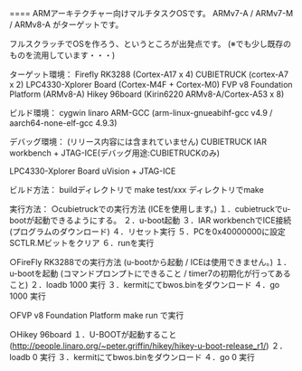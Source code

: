 ====
ARMアーキテクチャー向けマルチタスクOSです。
ARMv7-A / ARMv7-M / ARMv8-A がターゲットです。

フルスクラッチでOSを作ろう、というところが出発点です。
(※でも少し既存のものを流用しています・・・)

ターゲット環境：
Firefly RK3288 (Cortex-A17 x 4)
CUBIETRUCK (cortex-A7 x 2)
LPC4330-Xplorer Board (Cortex-M4F + Cortex-M0)
FVP v8 Foundation Platform (ARMv8-A)
Hikey 96board (Kirin6220 ARMv8-A/Cortex-A53 x 8)

ビルド環境：
cygwin
linaro ARM-GCC (arm-linux-gnueabihf-gcc v4.9 / aarch64-none-elf-gcc 4.9.3)

デバッグ環境： (リリース内容には含まれていません)
CUBIETRUCK
IAR workbench + JTAG-ICE(デバッグ用途:CUBIETRUCKのみ)

LPC4330-Xplorer Board
uVision + JTAG-ICE


ビルド方法：
 buildディレクトリで make
 test/xxx ディレクトリでmake

実行方法：
○cubietruckでの実行方法 (ICEを使用します。)
１．cubietruckでu-bootが起動できるようにする。
２．u-boot起動
３．IAR workbenchでICE接続(プログラムのダウンロード)
４．リセット実行
５．PCを0x40000000に設定 SCTLR.Mビットをクリア
６．runを実行

○FireFly RK3288での実行方法 (u-bootから起動 / ICEは使用できません。)
１．u-bootを起動 (コマンドプロンプトにできること / timer7の初期化が行ってあること)
２．loadb 1000 実行
３．kermitにてbwos.binをダウンロード
４．go 1000 実行

○FVP v8 Foundation Platform
make run で実行

○Hikey 96board
１．U-BOOTが起動すること (http://people.linaro.org/~peter.griffin/hikey/hikey-u-boot-release_r1/)
２．loadb 0 実行
３．kermitにてbwos.binをダウンロード
４．go 0 実行
